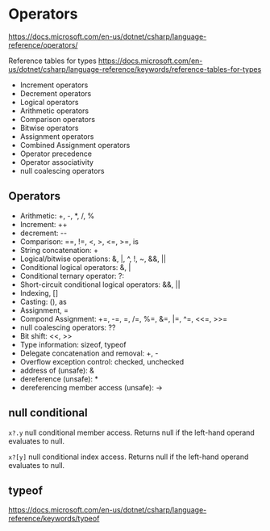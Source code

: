 # Operators

https://docs.microsoft.com/en-us/dotnet/csharp/language-reference/operators/

Reference tables for types
https://docs.microsoft.com/en-us/dotnet/csharp/language-reference/keywords/reference-tables-for-types



- Increment operators
- Decrement operators
- Logical operators
- Arithmetic operators
- Comparison operators
- Bitwise operators
- Assignment operators
- Combined Assignment operators
- Operator precedence
- Operator associativity
- null coalescing operators


## Operators

- Arithmetic: +, -, *, /, %
- Increment: ++
- decrement: --
- Comparison: ==, !=, <, >, <=, >=, is
- String concatenation: +
- Logical/bitwise operations: &, |, ^, !, ~, &&, ||
- Conditional logical operators: &, |
- Conditional ternary operator: ?:
- Short-circuit conditional logical operators: &&, ||
- Indexing, []
- Casting: (), as
- Assignment, =
- Compond Assignment: +=, -=, =, /=, %=, &=, |=, ^=, <<=, >>=
- null coalescing operators: ??
- Bit shift: <<, >>
- Type information: sizeof, typeof
- Delegate concatenation and removal: +, -
- Overflow exception control: checked, unchecked
- address of (unsafe): &
- dereference (unsafe): *
- dereferencing member access (unsafe): ->


## null conditional

`x?.y` null conditional member access.
Returns null if the left-hand operand evaluates to null.

`x?[y]` null conditional index access.
Returns null if the left-hand operand evaluates to null.


## typeof

https://docs.microsoft.com/en-us/dotnet/csharp/language-reference/keywords/typeof

